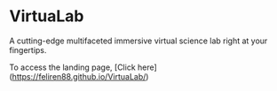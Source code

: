 # VirtuaLab

A cutting-edge multifaceted immersive virtual science lab right at your fingertips.

To access the landing page, [Click here] (https://feliren88.github.io/VirtuaLab/)
